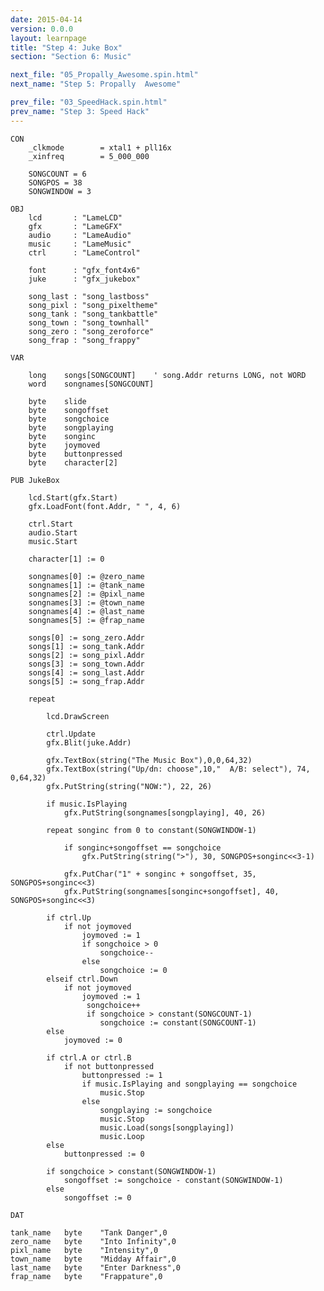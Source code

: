```yaml
---
date: 2015-04-14
version: 0.0.0
layout: learnpage
title: "Step 4: Juke Box"
section: "Section 6: Music"

next_file: "05_Propally_Awesome.spin.html"
next_name: "Step 5: Propally  Awesome"

prev_file: "03_SpeedHack.spin.html"
prev_name: "Step 3: Speed Hack"
---
```


    CON
        _clkmode        = xtal1 + pll16x
        _xinfreq        = 5_000_000

        SONGCOUNT = 6
        SONGPOS = 38
        SONGWINDOW = 3

    OBJ
        lcd       : "LameLCD"
        gfx       : "LameGFX"
        audio     : "LameAudio"
        music     : "LameMusic"
        ctrl      : "LameControl"

        font      : "gfx_font4x6"
        juke      : "gfx_jukebox"

        song_last : "song_lastboss"
        song_pixl : "song_pixeltheme"
        song_tank : "song_tankbattle"
        song_town : "song_townhall"
        song_zero : "song_zeroforce"
        song_frap : "song_frappy"

    VAR

        long    songs[SONGCOUNT]    ' song.Addr returns LONG, not WORD
        word    songnames[SONGCOUNT]

        byte    slide
        byte    songoffset
        byte    songchoice
        byte    songplaying
        byte    songinc
        byte    joymoved
        byte    buttonpressed
        byte    character[2]

    PUB JukeBox

        lcd.Start(gfx.Start)
        gfx.LoadFont(font.Addr, " ", 4, 6)

        ctrl.Start
        audio.Start
        music.Start

        character[1] := 0

        songnames[0] := @zero_name
        songnames[1] := @tank_name
        songnames[2] := @pixl_name
        songnames[3] := @town_name
        songnames[4] := @last_name
        songnames[5] := @frap_name

        songs[0] := song_zero.Addr
        songs[1] := song_tank.Addr
        songs[2] := song_pixl.Addr
        songs[3] := song_town.Addr
        songs[4] := song_last.Addr
        songs[5] := song_frap.Addr

        repeat

            lcd.DrawScreen

            ctrl.Update
            gfx.Blit(juke.Addr)

            gfx.TextBox(string("The Music Box"),0,0,64,32)
            gfx.TextBox(string("Up/dn: choose",10,"  A/B: select"), 74, 0,64,32)
            gfx.PutString(string("NOW:"), 22, 26)

            if music.IsPlaying
                gfx.PutString(songnames[songplaying], 40, 26)

            repeat songinc from 0 to constant(SONGWINDOW-1)

                if songinc+songoffset == songchoice
                    gfx.PutString(string(">"), 30, SONGPOS+songinc<<3-1)

                gfx.PutChar("1" + songinc + songoffset, 35, SONGPOS+songinc<<3)
                gfx.PutString(songnames[songinc+songoffset], 40, SONGPOS+songinc<<3)

            if ctrl.Up
                if not joymoved
                    joymoved := 1
                    if songchoice > 0
                        songchoice--
                    else
                        songchoice := 0
            elseif ctrl.Down
                if not joymoved
                    joymoved := 1
                     songchoice++
                     if songchoice > constant(SONGCOUNT-1)
                        songchoice := constant(SONGCOUNT-1)
            else
                joymoved := 0

            if ctrl.A or ctrl.B
                if not buttonpressed
                    buttonpressed := 1
                    if music.IsPlaying and songplaying == songchoice
                        music.Stop
                    else
                        songplaying := songchoice
                        music.Stop
                        music.Load(songs[songplaying])
                        music.Loop
            else
                buttonpressed := 0

            if songchoice > constant(SONGWINDOW-1)
                songoffset := songchoice - constant(SONGWINDOW-1)
            else
                songoffset := 0

    DAT

    tank_name   byte    "Tank Danger",0
    zero_name   byte    "Into Infinity",0
    pixl_name   byte    "Intensity",0
    town_name   byte    "Midday Affair",0
    last_name   byte    "Enter Darkness",0
    frap_name   byte    "Frappature",0
